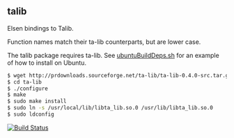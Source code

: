 talib
-----

Elsen bindings to Talib.

Function names match their ta-lib counterparts, but are lower case.

The talib package requires ta-lib. See [ubuntuBuildDeps.sh](ubuntuBuildDeps.sh) for an example of how to install on Ubuntu.

```bash
$ wget http://prdownloads.sourceforge.net/ta-lib/ta-lib-0.4.0-src.tar.gz && tar xzvf ta-lib-0.4.0-src.tar.gz
$ cd ta-lib
$ ./configure
$ make
$ sudo make install
$ sudo ln -s /usr/local/lib/libta_lib.so.0 /usr/lib/libta_lib.so.0
$ sudo ldconfig
```

[![Build Status](https://magnum.travis-ci.com/elsen-trading/talib.svg?token=BpJfxk8kj7YxSxz44Sq9)](https://magnum.travis-ci.com/elsen-trading/talib)
